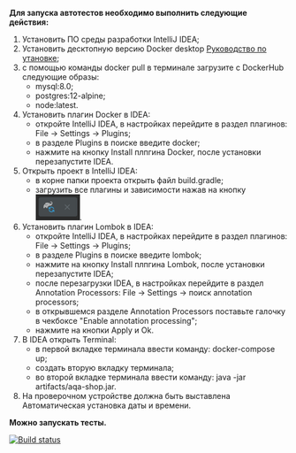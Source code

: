  **Для запуска автотестов необходимо выполнить следующие действия:**
 1. Установить ПО среды разработки IntelliJ IDEA;
 1. Установить десктопную версию Docker desktop [Руководство по утановке](https://github.com/netology-code/aqa-homeworks/blob/master/docker/installation.md);
 1. с помощью команды docker pull в терминале загрузите с DockerHub следующие образы:
     * mysql:8.0;
     * postgres:12-alpine;
     * node:latest.
 1. Установить плагин Docker в IDEA:
     * откройте IntelliJ IDEA, в настройках перейдите в раздел плагинов: File -> Settings -> Plugins;
     * в разделе Plugins в поиске введите docker;
     * нажмите на кнопку Install плпгина Docker, после установки перезапустите IDEA.
 1. Открыть проект в IntelliJ IDEA:
     * в корне папки проекта открыть файл build.gradle;
     * загрузить все плагины и зависимости нажав на кнопку ![img.png](img.png).
 1. Установить плагин Lombok в IDEA:
    * откройте IntelliJ IDEA, в настройках перейдите в раздел плагинов: File -> Settings -> Plugins;
    * в разделе Plugins в поиске введите lombok;
    * нажмите на кнопку Install плпгина Lombok, после установки перезапустите IDEA;
    * после перезагрузки IDEA, в настройках перейдите в раздел Annotation Processors: File -> Settings -> поиск annotation processors;
    * в открывшемся разделе Annotation Processors поставьте галочку в чекбоксе "Enable annotation processing";
    * нажмите на кнопки Apply и Ok.
 1. В IDEA открыть Terminal:
    * в первой вкладке терминала ввести команду: docker-compose up;
    * создать вторую вкладку терминала;
    * во второй вкладке терминала ввести команду: java -jar artifacts/aqa-shop.jar. 
 1. На проверочном устройстве должна быть выставлена Автоматическая установка даты и времени.

 **Можно запускать тесты.**


[![Build status](https://ci.appveyor.com/api/projects/status/o5tx26dok5vpi8dc?svg=true)](https://ci.appveyor.com/project/DmitriiKuular/diplomqa)